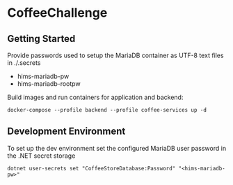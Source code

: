# CoffeeChallenge

## Getting Started

Provide passwords used to setup the MariaDB container as UTF-8 text files in ./.secrets

- hims-mariadb-pw
- hims-mariadb-rootpw

Build images and run containers for application and backend:

```
docker-compose --profile backend --profile coffee-services up -d
```

## Development Environment

To set up the dev environment set the configured MariaDB user password in the .NET secret storage
```
dotnet user-secrets set "CoffeeStoreDatabase:Password" "<hims-mariadb-pw>"
```
